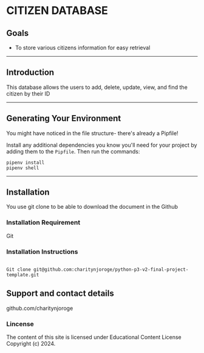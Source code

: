 # CITIZEN DATABASE

## Goals

- To store various citizens information for easy retrieval

---

## Introduction

This database allows the users to add, delete, update, view, and find the citizen by their ID

---

## Generating Your Environment

You might have noticed in the file structure- there's already a Pipfile!

Install any additional dependencies you know you'll need for your project by
adding them to the `Pipfile`. Then run the commands:

```console
pipenv install
pipenv shell
```

---


## Installation 

You use git clone to be able to download the document in the Github

### Installation Requirement 
Git

### Installation Instructions 
```

Git clone git@github.com:charitynjoroge/python-p3-v2-final-project-template.git

```

## Support and contact details 

github.com/charitynjoroge

### Lincense 
The content of this site is licensed under Educational Content License 
Copyright (c) 2024.
